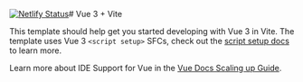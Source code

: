 [![Netlify Status](https://api.netlify.com/api/v1/badges/85a16178-ecac-4f62-8a50-37d6686b7aaa/deploy-status)](https://app.netlify.com/projects/ainniazzahra-233510161-tugas2/deploys)# Vue 3 + Vite

This template should help get you started developing with Vue 3 in Vite. The template uses Vue 3 `<script setup>` SFCs, check out the [script setup docs](https://v3.vuejs.org/api/sfc-script-setup.html#sfc-script-setup) to learn more.

Learn more about IDE Support for Vue in the [Vue Docs Scaling up Guide](https://vuejs.org/guide/scaling-up/tooling.html#ide-support).
